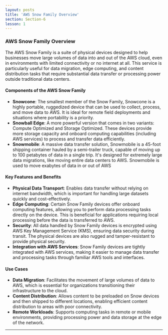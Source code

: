 ```yaml
---
layout: posts
title: 'AWS Snow Family Overview'
section: Section-6
lesson: 1
---
```


### AWS Snow Family Overview

The AWS Snow Family is a suite of physical devices designed to help businesses move large volumes of data into and out of the AWS cloud, even in environments with limited connectivity or no internet at all. This service is particularly useful for data migration, edge computing, and content distribution tasks that require substantial data transfer or processing power outside traditional data centers.

#### Components of the AWS Snow Family

- **Snowcone**: The smallest member of the Snow Family, Snowcone is a highly portable, ruggedized device that can be used to collect, process, and move data to AWS. It is ideal for remote field deployments and situations where portability is a priority.
- **Snowball Edge**: A more powerful version that comes in two variants: Compute Optimized and Storage Optimized. These devices provide more storage capacity and onboard computing capabilities (including AWS services) to process and transfer data efficiently.
- **Snowmobile**: A massive data transfer solution, Snowmobile is a 45-foot shipping container hauled by a semi-trailer truck, capable of moving up to 100 petabytes of data in a single trip. It's designed for extremely large data migrations, like moving entire data centers to AWS. Snowmobile is used to move exabytes of data in or out of AWS

#### Key Features and Benefits

- **Physical Data Transport**: Enables data transfer without relying on internet bandwidth, which is important for handling large datasets quickly and cost-effectively.
- **Edge Computing**: Certain Snow Family devices offer onboard computing features, allowing you to perform data processing tasks directly on the device. This is beneficial for applications requiring local processing before the data is transferred to AWS.
- **Security**: All data handled by Snow Family devices is encrypted using AWS Key Management Service (KMS), ensuring data security during transit. The physical devices are also rugged and tamper-resistant to provide physical security.
- **Integration with AWS Services**: Snow Family devices are tightly integrated with AWS services, making it easier to manage data transfer and processing tasks through familiar AWS tools and interfaces.

#### Use Cases

- **Data Migration**: Facilitates the movement of large volumes of data to AWS, which is essential for organizations transitioning their infrastructure to the cloud.
- **Content Distribution**: Allows content to be preloaded on Snow devices and then shipped to different locations, enabling efficient content distribution to areas with poor connectivity.
- **Remote Workloads**: Supports computing tasks in remote or mobile environments, providing processing power and data storage at the edge of the network.

---

